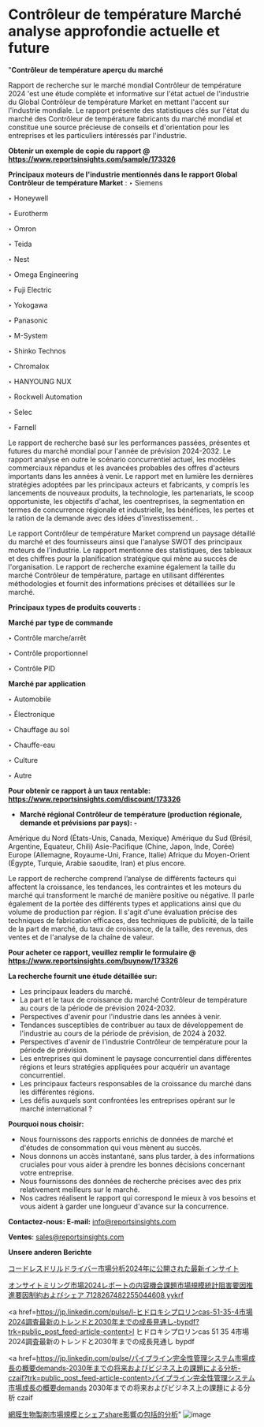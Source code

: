 # Contrôleur de température Marché analyse approfondie actuelle et future

"<strong>Contrôleur de température aperçu du marché</strong>

Rapport de recherche sur le marché mondial Contrôleur de température 2024 'est une étude complète et informative sur l'état actuel de l'industrie du Global Contrôleur de température Market en mettant l'accent sur l'industrie mondiale. Le rapport présente des statistiques clés sur l'état du marché des Contrôleur de température fabricants du marché mondial et constitue une source précieuse de conseils et d'orientation pour les entreprises et les particuliers intéressés par l'industrie.

<strong>Obtenir un exemple de copie du rapport @ <a href=https://www.reportsinsights.com/sample/173326>https://www.reportsinsights.com/sample/173326</a></strong>

<strong>Principaux moteurs de l'industrie mentionnés dans le rapport Global Contrôleur de température Market</strong> :
‣ Siemens

‣ Honeywell

‣ Eurotherm

‣ Omron

‣ Teida

‣ Nest

‣ Omega Engineering

‣ Fuji Electric

‣ Yokogawa

‣ Panasonic

‣ M-System

‣ Shinko Technos

‣ Chromalox

‣ HANYOUNG NUX

‣ Rockwell Automation

‣ Selec

‣ Farnell

Le rapport de recherche basé sur les performances passées, présentes et futures du marché mondial pour l'année de prévision 2024-2032. Le rapport analyse en outre le scénario concurrentiel actuel, les modèles commerciaux répandus et les avancées probables des offres d'acteurs importants dans les années à venir. Le rapport met en lumière les dernières stratégies adoptées par les principaux acteurs et fabricants, y compris les lancements de nouveaux produits, la technologie, les partenariats, le scoop opportuniste, les objectifs d'achat, les coentreprises, la segmentation en termes de concurrence régionale et industrielle, les bénéfices, les pertes et la ration de la demande avec des idées d'investissement. .

Le rapport Contrôleur de température Market comprend un paysage détaillé du marché et des fournisseurs ainsi que l'analyse SWOT des principaux moteurs de l'industrie. Le rapport mentionne des statistiques, des tableaux et des chiffres pour la planification stratégique qui mène au succès de l'organisation. Le rapport de recherche examine également la taille du marché Contrôleur de température, partage en utilisant différentes méthodologies et fournit des informations précises et détaillées sur le marché.

<strong>Principaux types de produits couverts :</strong>

<strong>Marché par type de commande</strong>

‣ Contrôle marche/arrêt

‣ Contrôle proportionnel

‣ Contrôle PID

<strong>Marché par application</strong>

‣ Automobile

‣ Électronique

‣ Chauffage au sol

‣ Chauffe-eau

‣ Culture

‣ Autre

<strong>Pour obtenir ce rapport à un taux rentable: <a href=https://www.reportsinsights.com/discount/173326>https://www.reportsinsights.com/discount/173326</a></strong>
<ul>
  <li><strong>Marché régional Contrôleur de température (production régionale, demande et prévisions par pays): -</strong></li>
</ul>
Amérique du Nord (États-Unis, Canada, Mexique)
Amérique du Sud (Brésil, Argentine, Equateur, Chili)
Asie-Pacifique (Chine, Japon, Inde, Corée)
Europe (Allemagne, Royaume-Uni, France, Italie)
Afrique du Moyen-Orient (Égypte, Turquie, Arabie saoudite, Iran) et plus encore.

Le rapport de recherche comprend l’analyse de différents facteurs qui affectent la croissance, les tendances, les contraintes et les moteurs du marché qui transforment le marché de manière positive ou négative. Il parle également de la portée des différents types et applications ainsi que du volume de production par région. Il s'agit d'une évaluation précise des techniques de fabrication efficaces, des techniques de publicité, de la taille de la part de marché, du taux de croissance, de la taille, des revenus, des ventes et de l'analyse de la chaîne de valeur.

<strong>Pour acheter ce rapport, veuillez remplir le formulaire @   <a href=https://www.reportsinsights.com/buynow/173326>https://www.reportsinsights.com/buynow/173326</a></strong>

<strong>La recherche fournit une étude détaillée sur:</strong>
<ul>
  <li>Les principaux leaders du marché.</li>
  <li>La part et le taux de croissance du marché Contrôleur de température au cours de la période de prévision 2024-2032.</li>
  <li>Perspectives d'avenir pour l'industrie dans les années à venir.</li>
  <li>Tendances susceptibles de contribuer au taux de développement de l'industrie au cours de la période de prévision, de 2024 à 2032.</li>
  <li>Perspectives d'avenir de l'industrie Contrôleur de température pour la période de prévision.</li>
  <li>Les entreprises qui dominent le paysage concurrentiel dans différentes régions et leurs stratégies appliquées pour acquérir un avantage concurrentiel.</li>
  <li>Les principaux facteurs responsables de la croissance du marché dans les différentes régions.</li>
  <li>Les défis auxquels sont confrontées les entreprises opérant sur le marché international ?</li>
</ul>
<strong>Pourquoi nous choisir:</strong>
<ul>
  <li>Nous fournissons des rapports enrichis de données de marché et d'études de consommation qui vous mènent au succès.</li>
  <li>Nous donnons un accès instantané, sans plus tarder, à des informations cruciales pour vous aider à prendre les bonnes décisions concernant votre entreprise.</li>
  <li>Nous fournissons des données de recherche précises avec des prix relativement meilleurs sur le marché.</li>
  <li>Nos cadres réalisent le rapport qui correspond le mieux à vos besoins et vous aident à garder une longueur d'avance sur la concurrence.</li>
</ul>
<strong>Contactez-nous:
</strong><strong>E-mail:</strong> <a href=mailto:info@reportsinsights.com>info@reportsinsights.com</a>

<strong>Ventes</strong>: <a href=mailto:sales@reportsinsights.com>sales@reportsinsights.com</a>

<strong>Unsere anderen Berichte</strong>

<a href=https://www.linkedin.com/pulse/コードレスドリルドライバー市場分析2024年に公開された最新インサイト-reports-insights-expert-vwq2e/>コードレスドリルドライバー市場分析2024年に公開された最新インサイト</a>

<a href=https://www.linkedin.com/pulse/オンサイトミリング市場2024レポートの内容機会課題市場規模統計阻害要因推進要因制約およびシェア-7128267482255044608-yykrf/>オンサイトミリング市場2024レポートの内容機会課題市場規模統計阻害要因推進要因制約およびシェア 7128267482255044608 yykrf</a>

<a href=https://jp.linkedin.com/pulse/l-ヒドロキシプロリンcas-51-35-4市場2024調査最新のトレンドと2030年までの成長見通し-bypdf?trk=public_post_feed-article-content>l ヒドロキシプロリンcas 51 35 4市場2024調査最新のトレンドと2030年までの成長見通し bypdf</a>

<a href=https://jp.linkedin.com/pulse/パイプライン完全性管理システム市場成長の概要demands-2030年までの将来およびビジネス上の課題による分析-czaif?trk=public_post_feed-article-content>パイプライン完全性管理システム市場成長の概要demands 2030年までの将来およびビジネス上の課題による分析 czaif</a>

<a href=https://www.linkedin.com/pulse/網膜生物製剤市場規模とシェアshare影響の包括的分析-infopulse-daily-360-hdjnf/>網膜生物製剤市場規模とシェアshare影響の包括的分析</a>"
![image](https://github.com/daminid12/RIreport/assets/158430485/aa054eb4-23dc-41ab-bae7-e392ae9e96c1)
